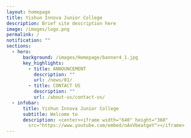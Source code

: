 ```yaml
---
layout: homepage
title: Yishun Innova Junior College
description: Brief site description here
image: /images/logo.png
permalink: /
notification: ""
sections:
  - hero:
      background: /images/Homepage/banner4_1.jpg
      key_highlights:
        - title: ANNOUNCEMENT
          description: ""
          url: /news/01/
        - title: CONTACT US
          description: ""
          url: /about-us/contact-us/
  - infobar:
      title: Yishun Innova Junior College
      subtitle: Welcome to
      description: <center><iframe width="640" height="360"
        src="https://www.youtube.com/embed/oAxVbeatgeY"></iframe>
---
```

